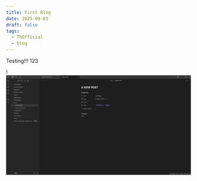 ```yaml
---
title: First Blog
date: 2025-09-03
draft: false
tags:
  - ThOfficial
  - blog
---
```

Testing!!!
123

!![Image Description](/images/Pasted%20image%2020250904000823.png)